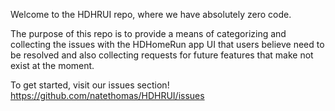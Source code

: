 Welcome to the HDHRUI repo, where we have absolutely zero code.

The purpose of this repo is to provide a means of categorizing and collecting the issues with the HDHomeRun app UI that users believe need to be resolved and also collecting requests for future features that make not exist at the moment. 

To get started, visit our issues section! https://github.com/natethomas/HDHRUI/issues
